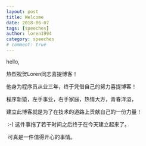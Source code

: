 ```yaml
---
layout: post
title: Welcome
date: 2018-06-07
tags: [speeches]
author: loren1994
category: speeches
# comment: true
---
```

hello,

   热烈祝贺Loren同志喜提博客！
   
   他身为程序员从业三年，终于凭借自己的努力喜提博客！<!-- more -->
   
   程序新猿，左手事业，右手家庭，热情大方，青春洋溢，
   
   建立此博客就是为了在技术的道路上贡献自己的一份力量！

​   :-) 这件事拖了若干时间之后终于在今天建立起来了。

​   可真是一件值得开心的事情。